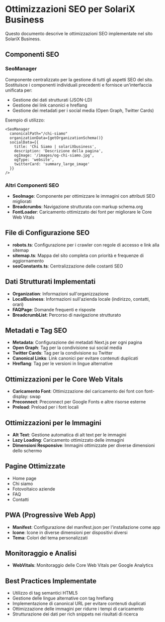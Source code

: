 # Ottimizzazioni SEO per SolariX Business

Questo documento descrive le ottimizzazioni SEO implementate nel sito SolariX Business.

## Componenti SEO

### SeoManager

Componente centralizzato per la gestione di tutti gli aspetti SEO del sito. Sostituisce i componenti individuali precedenti e fornisce un'interfaccia unificata per:

- Gestione dei dati strutturati (JSON-LD)
- Gestione dei link canonici e hreflang
- Gestione dei metadati per i social media (Open Graph, Twitter Cards)

Esempio di utilizzo:

```tsx
<SeoManager 
  canonicalPath="/chi-siamo"
  organizationData={getOrganizationSchema()}
  socialData={{
    title: 'Chi Siamo | solariXbusiness',
    description: 'Descrizione della pagina',
    ogImage: '/images/og-chi-siamo.jpg',
    ogType: 'website',
    twitterCard: 'summary_large_image'
  }}
/>
```

### Altri Componenti SEO

- **SeoImage**: Componente per ottimizzare le immagini con attributi SEO migliorati
- **Breadcrumbs**: Navigazione strutturata con markup schema.org
- **FontLoader**: Caricamento ottimizzato dei font per migliorare le Core Web Vitals

## File di Configurazione SEO

- **robots.ts**: Configurazione per i crawler con regole di accesso e link alla sitemap
- **sitemap.ts**: Mappa del sito completa con priorità e frequenze di aggiornamento
- **seoConstants.ts**: Centralizzazione delle costanti SEO

## Dati Strutturati Implementati

- **Organization**: Informazioni sull'organizzazione
- **LocalBusiness**: Informazioni sull'azienda locale (indirizzo, contatti, orari)
- **FAQPage**: Domande frequenti e risposte
- **BreadcrumbList**: Percorso di navigazione strutturato

## Metadati e Tag SEO

- **Metadata**: Configurazione dei metadati Next.js per ogni pagina
- **Open Graph**: Tag per la condivisione sui social media
- **Twitter Cards**: Tag per la condivisione su Twitter
- **Canonical Links**: Link canonici per evitare contenuti duplicati
- **Hreflang**: Tag per le versioni in lingue alternative

## Ottimizzazioni per le Core Web Vitals

- **Caricamento Font**: Ottimizzazione del caricamento dei font con font-display: swap
- **Preconnect**: Preconnect per Google Fonts e altre risorse esterne
- **Preload**: Preload per i font locali

## Ottimizzazioni per le Immagini

- **Alt Text**: Gestione automatica di alt text per le immagini
- **Lazy Loading**: Caricamento ottimizzato delle immagini
- **Dimensioni Responsive**: Immagini ottimizzate per diverse dimensioni dello schermo

## Pagine Ottimizzate

- Home page
- Chi siamo
- Fotovoltaico aziende
- FAQ
- Contatti

## PWA (Progressive Web App)

- **Manifest**: Configurazione del manifest.json per l'installazione come app
- **Icone**: Icone in diverse dimensioni per dispositivi diversi
- **Tema**: Colori del tema personalizzati

## Monitoraggio e Analisi

- **WebVitals**: Monitoraggio delle Core Web Vitals per Google Analytics

## Best Practices Implementate

- Utilizzo di tag semantici HTML5
- Gestione delle lingue alternative con tag hreflang
- Implementazione di canonical URL per evitare contenuti duplicati
- Ottimizzazione delle immagini per ridurre i tempi di caricamento
- Strutturazione dei dati per rich snippets nei risultati di ricerca
